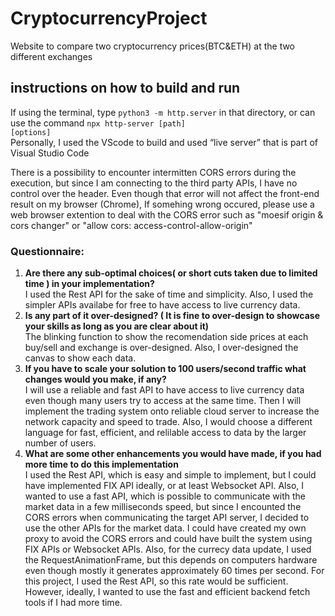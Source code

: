# CryptocurrencyProject
Website to compare two cryptocurrency prices(BTC&amp;ETH) at the two different exchanges

## instructions on how to build and run
If using the terminal, type <code>python3 -m http.server</code> in that directory, or can use the command <code>npx http-server [path] [options]</code><br/>  Personally, I used the VScode to build and used “live server” that is part of Visual Studio Code<br/>  

There is a possibility to encounter intermitten CORS errors during the execution, but since I am connecting to the third party APIs, I have no control over the header. Even though that error will not affect the front-end result on my browser (Chrome), If somehing wrong occured, please use a web browser extention to deal with the CORS error such as "moesif origin & cors changer" or "allow cors: access-control-allow-origin"

### Questionnaire:
1. **Are there any sub-optimal choices( or short cuts taken due to limited time ) in your implementation?**<br/>
   I used the Rest API for the sake of time and simplicity. Also, I used the simpler APIs availabe for free to have access to live currency data.
2. **Is any part of it over-designed? ( It is fine to over-design to showcase your skills as long as you are clear about it)**<br/>
   The blinking function to show the recomendation side prices at each buy/sell and exchange is over-designed. Also, I over-designed the canvas to show each data.
3. **If you have to scale your solution to 100 users/second traffic what changes would you make, if any?**<br/>
   I will use a reliable and fast API to have access to live currency data even though many users try to access at the same time. Then I will implement the trading    system onto reliable cloud server to increase the network capacity and speed to trade. Also, I would choose a different language for fast, efficient, and            relilable access to data by the larger number of users.  
4. **What are some other enhancements you would have made, if you had more time to do this implementation**<br/>
   I used the Rest API, which is easy and simple to implement, but I could have implemented FIX API ideally, or at least Websocket API. Also, I wanted to use a fast    API, which is possible to communicate with the market data in a few milliseconds speed, but since I encounted the CORS errors when communicating the target API      server, I decided to use the other APIs for the market data. I could have created my own proxy to avoid the CORS errors and could have built the system using FIX    APIs or Websocket APIs.
   Also, for the currecy data update, I used the RequestAnimationFrame, but this depends on computers hardware even though mostly it generates
   approximately 60 times per second. For this project, I used the Rest API, so this rate would be sufficient. However, ideally, I wanted to use
   the fast and efficient backend fetch tools if I had more time. 

